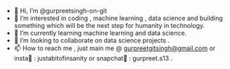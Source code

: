- 👋 Hi, I’m @gurpreetsingh-on-git
- 👀 I’m interested in coding , machine learning , data science and building something which will be the next step for humanity in technology.
- 🌱 I’m currently learning machine learning and data science.
- 💞️ I’m looking to collaborate on data science projects .
- 📫 How to reach me , just main me @ gurpreetgitsingh@gmail.com or insta📸 : justabitofinsanity or snapchat👻 : gurpreet.s13 . 

<!---
gurpreetsingh-on-git/gurpreetsingh-on-git is a ✨ special ✨ repository because its `README.md` (this file) appears on your GitHub profile.
You can click the Preview link to take a look at your changes.
--->
